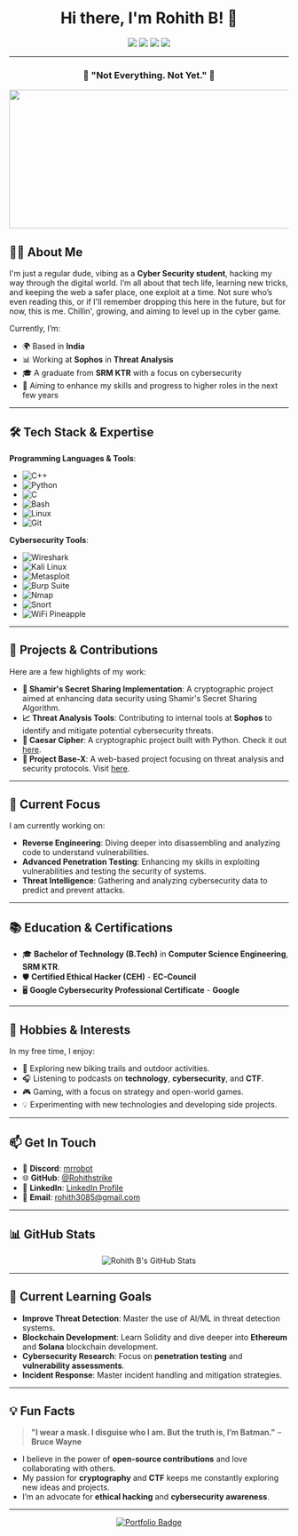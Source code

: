 <h1 align="center">Hi there, I'm Rohith B! 👋</h1>

<p align="center">
  <img src="https://img.shields.io/badge/Developer-💻-purple" />
  <img src="https://img.shields.io/badge/Cyber_Security-🛡️-blueviolet" />
  <img src="https://img.shields.io/badge/Status-Active-green" />
  <img src="https://img.shields.io/badge/Location-India-lightgrey" />
</p>

---

<div align="center">
  <h3>🦇 "Not Everything. Not Yet." 🦇</h3>
  <img src="assets/220245.gif" width="600" height="250" />
</div>



## 👨‍💻 About Me
I'm just a regular dude, vibing as a **Cyber Security student**, hacking my way through the digital world. I’m all about that tech life, learning new tricks, and keeping the web a safer place, one exploit at a time. Not sure who’s even reading this, or if I'll remember dropping this here in the future, but for now, this is me. Chillin', growing, and aiming to level up in the cyber game.

Currently, I’m:
- 🌍 Based in **India**
- 📊 Working at **Sophos** in **Threat Analysis**
- 🎓 A graduate from **SRM KTR** with a focus on cybersecurity
- 🎯 Aiming to enhance my skills and progress to higher roles in the next few years

---

## 🛠 Tech Stack & Expertise

**Programming Languages & Tools**:
- ![C++](https://img.shields.io/badge/-C++-00599C?logo=c%2B%2B&logoColor=white)
- ![Python](https://img.shields.io/badge/-Python-3776AB?logo=python&logoColor=white)
- ![C](https://img.shields.io/badge/-C-00599C?logo=c&logoColor=white)
- ![Bash](https://img.shields.io/badge/-Bash-4EAA25?logo=gnu-bash&logoColor=white)
- ![Linux](https://img.shields.io/badge/-Linux-FCC624?logo=linux&logoColor=black)
- ![Git](https://img.shields.io/badge/-Git-F05032?logo=git&logoColor=white)

**Cybersecurity Tools**:
- ![Wireshark](https://img.shields.io/badge/Wireshark-1676C5?logo=wireshark&logoColor=white)
- ![Kali Linux](https://img.shields.io/badge/Kali_Linux-557C99?logo=kali-linux&logoColor=white)
- ![Metasploit](https://img.shields.io/badge/Metasploit-4E4D45?logo=metasploit&logoColor=white)
- ![Burp Suite](https://img.shields.io/badge/Burp_Suite-6E8B3B?logo=burpsuite&logoColor=white)
- ![Nmap](https://img.shields.io/badge/Nmap-00A1D6?logo=nmap&logoColor=white)
- ![Snort](https://img.shields.io/badge/Snort-CC0000?logo=snort&logoColor=white)
- ![WiFi Pineapple](https://img.shields.io/badge/WiFi_Pineapple-003D7C?logo=wifi&logoColor=white)

---

## 🚀 Projects & Contributions
Here are a few highlights of my work:
- **🔐 Shamir's Secret Sharing Implementation**: A cryptographic project aimed at enhancing data security using Shamir's Secret Sharing Algorithm.
- **📈 Threat Analysis Tools**: Contributing to internal tools at **Sophos** to identify and mitigate potential cybersecurity threats.
- **🔐 Caesar Cipher**: A cryptographic project built with Python. Check it out [here](https://rohithstrike.github.io/Caesar-Cipher/).
- **🚀 Project Base-X**: A web-based project focusing on threat analysis and security protocols. Visit [here](https://project-base-x.onrender.com/).

---

## 🎯 Current Focus

I am currently working on:
- **Reverse Engineering**: Diving deeper into disassembling and analyzing code to understand vulnerabilities.
- **Advanced Penetration Testing**: Enhancing my skills in exploiting vulnerabilities and testing the security of systems.
- **Threat Intelligence**: Gathering and analyzing cybersecurity data to predict and prevent attacks.

---

## 📚 Education & Certifications
- 🎓 **Bachelor of Technology (B.Tech)** in **Computer Science Engineering**, **SRM KTR**.
- 🛡️ **Certified Ethical Hacker (CEH)** - **EC-Council**
- 🖥️ **Google Cybersecurity Professional Certificate** - **Google**

---

## 🎨 Hobbies & Interests
In my free time, I enjoy:
- 🚴 Exploring new biking trails and outdoor activities.
- 🎧 Listening to podcasts on **technology**, **cybersecurity**, and **CTF**.
- 🎮 Gaming, with a focus on strategy and open-world games.
- 💡 Experimenting with new technologies and developing side projects.

---

## 📫 Get In Touch

- 💬 **Discord**: [mrrobot](https://discord.com/users/8148935208)
- 🌐 **GitHub**: [@Rohithstrike](https://github.com/Rohithstrike)
- 💼 **LinkedIn**: [LinkedIn Profile](https://www.linkedin.com/in/rohith5803/)
- 📧 **Email**: rohith3085@gmail.com

---

## 📊 GitHub Stats

<p align="center">
  <img src="https://github-readme-stats.vercel.app/api?username=Rohithstrike&show_icons=true&theme=radical&hide_title=true" alt="Rohith B's GitHub Stats" />
</p>

---

## 🌱 Current Learning Goals

- **Improve Threat Detection**: Master the use of AI/ML in threat detection systems.
- **Blockchain Development**: Learn Solidity and dive deeper into **Ethereum** and **Solana** blockchain development.
- **Cybersecurity Research**: Focus on **penetration testing** and **vulnerability assessments**.
- **Incident Response**: Master incident handling and mitigation strategies.

---

## 💡 Fun Facts

> **"I wear a mask. I disguise who I am. But the truth is, I’m Batman."** – **Bruce Wayne**  
- I believe in the power of **open-source contributions** and love collaborating with others.
- My passion for **cryptography** and **CTF** keeps me constantly exploring new ideas and projects.
- I’m an advocate for **ethical hacking** and **cybersecurity awareness**.

---

<p align="center">
  <a href="https://rohithstrike.github.io/work-and-story/" target="_blank">
    <img src="https://img.shields.io/badge/Portfolio-Explore%20My%20Journey-1E90FF?style=for-the-badge&logo=bookmeter&logoColor=white" alt="Portfolio Badge" />
  </a>
</p>
